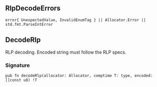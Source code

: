 ## RlpDecodeErrors

```zig
error{ UnexpectedValue, InvalidEnumTag } || Allocator.Error || std.fmt.ParseIntError
```

## DecodeRlp
RLP decoding. Encoded string must follow the RLP specs.

### Signature

```zig
pub fn decodeRlp(allocator: Allocator, comptime T: type, encoded: []const u8) !T
```

